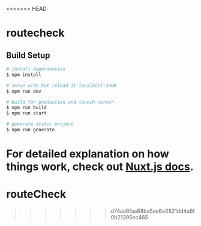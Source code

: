 <<<<<<< HEAD
# routecheck

## Build Setup

```bash
# install dependencies
$ npm install

# serve with hot reload at localhost:3000
$ npm run dev

# build for production and launch server
$ npm run build
$ npm run start

# generate static project
$ npm run generate
```

For detailed explanation on how things work, check out [Nuxt.js docs](https://nuxtjs.org).
=======
# routeCheck
>>>>>>> d74aa8faa68ba5ae6a0821dd4a8f0b21395ec465
